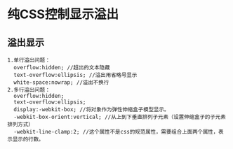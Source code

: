 # 纯CSS控制显示溢出

## 溢出显示

    1.单行溢出问题：
      overflow:hidden; //超出的文本隐藏
      text-overflow:ellipsis; //溢出用省略号显示
      white-space:nowrap; //溢出不换行
    2.多行溢出问题：
      overflow:hidden; 
      text-overflow:ellipsis;
      display:-webkit-box; //将对象作为弹性伸缩盒子模型显示。
      -webkit-box-orient:vertical; //从上到下垂直排列子元素（设置伸缩盒子的子元素排列方式）
      -webkit-line-clamp:2; //这个属性不是css的规范属性，需要组合上面两个属性，表示显示的行数。
